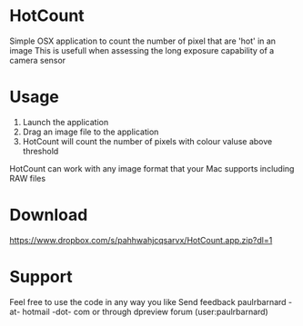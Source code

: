 # HotCount
Simple OSX application to count the number of pixel that are 'hot' in an image
This is usefull when assessing the long exposure capability of a camera sensor
# Usage
1. Launch the application
2. Drag an image file to the application
3. HotCount will count the number of pixels with colour valuse above threshold

HotCount can work with any image format that your Mac supports including RAW files

# Download
https://www.dropbox.com/s/pahhwahjcqsarvx/HotCount.app.zip?dl=1
# Support
Feel free to use the code in any way you like
Send feedback paulrbarnard -at- hotmail -dot- com or through dpreview forum (user:paulrbarnard)
